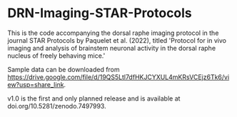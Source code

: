 # DRN-Imaging-STAR-Protocols
This is the code accompanying the dorsal raphe imaging protocol in the journal STAR Protocols by Paquelet et al. (2022), titled 'Protocol for in vivo imaging and analysis of brainstem neuronal activity in the dorsal raphe nucleus of freely behaving mice.'

Sample data can be downloaded from https://drive.google.com/file/d/19QS5Ltl7dfHKJCYXUL4mKRsVCEjz6Tk6/view?usp=share_link. 

v1.0 is the first and only planned release and is available at doi.org/10.5281/zenodo.7497993. 
